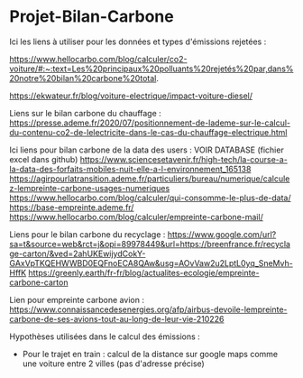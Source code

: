# Projet-Bilan-Carbone

Ici les liens à utiliser pour les données et types d'émissions rejetées :

https://www.hellocarbo.com/blog/calculer/co2-voiture/#:~:text=Les%20principaux%20polluants%20rejetés%20par,dans%20notre%20bilan%20carbone%20total.

https://ekwateur.fr/blog/voiture-electrique/impact-voiture-diesel/

Liens sur le bilan carbone du chauffage :
https://presse.ademe.fr/2020/07/positionnement-de-lademe-sur-le-calcul-du-contenu-co2-de-lelectricite-dans-le-cas-du-chauffage-electrique.html


Ici liens pour bilan carbone de la data des users :
VOIR DATABASE (fichier excel dans github)
https://www.sciencesetavenir.fr/high-tech/la-course-a-la-data-des-forfaits-mobiles-nuit-elle-a-l-environnement_165138
https://agirpourlatransition.ademe.fr/particuliers/bureau/numerique/calculez-lempreinte-carbone-usages-numeriques
https://www.hellocarbo.com/blog/calculer/qui-consomme-le-plus-de-data/
https://base-empreinte.ademe.fr/
https://www.hellocarbo.com/blog/calculer/empreinte-carbone-mail/

Liens pour le bilan carbone du recyclage :
https://www.google.com/url?sa=t&source=web&rct=j&opi=89978449&url=https://breenfrance.fr/recyclage-carton/&ved=2ahUKEwijydCokY-GAxVpTKQEHWWBD0EQFnoECA8QAw&usg=AOvVaw2u2LptL0yq_SneMvh-HffK
https://greenly.earth/fr-fr/blog/actualites-ecologie/empreinte-carbone-carton

Lien pour empreinte carbone avion :
https://www.connaissancedesenergies.org/afp/airbus-devoile-lempreinte-carbone-de-ses-avions-tout-au-long-de-leur-vie-210226


Hypothèses utilisées dans le calcul des émissions :
- Pour le trajet en train : calcul de la distance sur google maps comme une voiture entre 2 villes (pas d'adresse précise)
